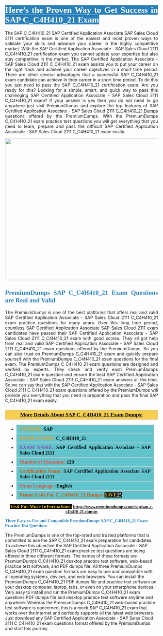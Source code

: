 <h1 style="text-align: justify;"><span style="color:#ffffff;"><span style="font-family:Georgia,serif;"><strong><span style="background-color:#2980b9;">Here’s the Proven Way to Get Success in SAP C_C4H410_21 Exam</span></strong></span></span></h1>

<p style="text-align: justify;">The SAP C_C4H410_21 SAP Certified Application Associate SAP Sales Cloud 2111 certification exam is one of the easiest and most proven ways to validate your skills and advance your career in the highly competitive market. With the SAP Certified Application Associate - SAP Sales Cloud 2111 C_C4H410_21 certification exam you cannot update your expertise but also stay competitive in the market. The SAP Certified Application Associate - SAP Sales Cloud 2111 C_C4H410_21 exam assists you to put your career on the right track and achieve your career objectives in a short time period. There are other several advantages that a successful SAP C_C4H410_21 exam candidate can achieve in their career in a short time period. To do this you just need to pass the SAP C_C4H410_21 certification exam. Are you ready for this? Looking for a simple, smart, and quick way to pass this challenging SAP Certified Application Associate - SAP Sales Cloud 2111 C_C4H410_21 exam? If your answer is yes then you do not need to go anywhere just visit PremiumDumps and explore the top features of SAP Certified Application Associate - SAP Sales Cloud 2111 <a href="https://www.premiumdumps.com/sap/sap-c-c4h410-21-dumps">C_C4H410_21 Dumps</a> questions offered by the PremiumDumps. With the PremiumDumps C_C4H410_21 exam practice test questions you will get everything that you need to learn, prepare and pass the difficult SAP Certified Application Associate - SAP Sales Cloud 2111 C_C4H410_21 exam easily.</p>

<p style="text-align: center;"><a href="https://www.premiumdumps.com/sap/sap-c-c4h410-21-dumps"><img alt="" src="https://i.imgur.com/KJGzbJ2.jpeg" style="width: 700px; height: 465px;" /></a></p>

<h2 style="text-align: justify;"><span style="color:#2980b9;"><span style="font-family:Georgia,serif;"><strong>PremiumDumps SAP C_C4H410_21 Exam Questions are Real and Valid</strong></span></span></h2>

<p style="text-align: justify;">The PremiumDumps is one of the best platforms that offers real and valid SAP Certified Application Associate - SAP Sales Cloud 2111 C_C4H410_21 exam practice questions for many years. Over this long time period, countless SAP Certified Application Associate SAP Sales Cloud 2111 exam candidates have passed their SAP Certified Application Associate - SAP Sales Cloud 2111 C_C4H410_21 exam with good scores. They all got help from real and valid SAP Certified Application Associate - SAP Sales Cloud 2111 C_C4H410_21 exam questions offered by the PremiumDumps. So you can also trust on PremiumDumps C_C4H410_21 exam and quickly prepare yourself with the PremiumDumps C_C4H410_21 exam questions for the final exam. The PremiumDumps C_C4H410_21 exam questions are designed and verified by experts. They check and verify each PremiumDumps C_C4H410_21 exam question and ensure the best SAP Certified Application Associate - SAP Sales Cloud 2111 C_C4H410_21 exam answers all the time. So we can say that with the SAP Certified Application Associate - SAP Sales Cloud 2111 C_C4H410_21 exam questions offered by the PremiumDumps will provide you everything that you need in preparation and pass the final SAP C_C4H410_21 exam easily.</p>

<h3 style="background: #f7ce50; border: 1px solid rgb(204, 204, 204); padding: 5px 10px; text-align: center;"><span style="font-family:Georgia,serif;"><u><u><span style="color:#000000;"><span style="font-size:11pt"><span style="line-height:normal"><b><span style="font-size:13.0pt"><span cambria="">More Details About SAP C_C4H410_21 Exam Dumps:</span></span></b></span></span></span></u></u></span></h3>

<ul>
	<li style="margin:0cm 10pt">
	<div style="background:#61c4cd; border: 1px solid rgb(204, 204, 204); padding: 5px 10px; text-align: justify;"><span style="font-family:Georgia,serif;"><span style="font-size:11pt"><span style="line-height:normal"><b><span style="font-size:12.0pt"><span new="" roman="" times=""><span style="color:#f39c12;">VENDOR:</span> <span style="color:#000000;">SAP</span></span></span></b></span></span></span></div>
	</li>
	<li style="margin:0cm 10pt">
	<div style="background: #61c4cd; border: 1px solid rgb(204, 204, 204); padding: 5px 10px; text-align: justify;"><span style="font-family:Georgia,serif;"><span style="font-size:11pt"><span style="line-height:normal"><b><span style="font-size:12.0pt"><span new="" roman="" times=""><span style="color:#f39c12;">EXAM CCODE:</span> <span style="color:#000000;">C_C4H410_21</span></span></span></b></span></span></span></div>
	</li>
	<li style="margin:0cm 10pt">
	<div style="background: #61c4cd; border: 1px solid rgb(204, 204, 204); padding: 5px 10px; text-align: justify;"><span style="font-family:Georgia,serif;"><span style="font-size:11pt"><span style="line-height:normal"><b><span style="font-size:12.0pt"><span new="" roman="" times=""><span style="color:#8e44ad;">EXAM NAME:</span> <span style="color:#000000;">SAP Certified Application Associate - SAP Sales Cloud 2111</span></span></span></b></span></span></span></div>
	</li>
	<li style="margin:0cm 10pt">
	<div style="background: #61c4cd; border: 1px solid rgb(204, 204, 204); padding: 5px 10px;"><span style="font-family:Georgia,serif;"><span style="font-size:11pt"><span style="line-height:normal"><b><span style="font-size:12.0pt"><span new="" roman="" times=""><span style="color:#e74c3c;">Number of Questions:</span><span style="color:#000000;"><span style="color:#f1c40f;"> </span>120</span></span></span></b></span></span></span></div>
	</li>
	<li style="margin:0cm 10pt">
	<div style="background: #61c4cd; border: 1px solid rgb(204, 204, 204); padding: 5px 10px; text-align: justify;"><span style="font-family:Georgia,serif;"><span style="font-size:11pt"><span style="line-height:normal"><b><span style="font-size:12.0pt"><span new="" roman="" times=""><span style="color:#d35400;">Certification Name:</span> SAP Certified Application Associate SAP Sales Cloud 2111</span></span></b></span></span></span></div>
	</li>
	<li style="margin:0cm 10pt">
	<div style="background: #61c4cd; border: 1px solid rgb(204, 204, 204); padding: 5px 10px; text-align: justify;"><span style="font-family:Georgia,serif;"><span style="font-size:11pt"><span style="line-height:normal"><b><span style="font-size:12.0pt"><span new="" roman="" times=""><span style="color:#e74c3c;">Exam Language:</span> <span style="color:#000000;">English</span></span></span></b></span></span></span></div>
	</li>
	<li style="margin:0cm 10pt">
	<div style="background: #61c4cd; border: 1px solid rgb(204, 204, 204); padding: 5px 10px;"><span style="font-family:Georgia,serif;"><span style="font-size:11pt"><span style="line-height:normal"><b><span style="font-size:12.0pt"><span new="" roman="" times=""><span style="color:#d35400;">Promo Code For C_C4H410_21 Dumps:</span><span style="color:#f1c40f;"> <span style="background-color:#000000;">SAVE</span></span><span style="color:#ffffff;"><span style="background-color:#000000;">25</span></span></span></span></b></span></span></span></div>
	</li>
</ul>

<p style="text-align: center;"><span style="font-family:Georgia,serif;"><strong><span style="font-size:16px;"><span style="color:#f1c40f;"><span style="background-color:#000000;">Visit For More InFormations:</span></span></span> <a href="https://www.premiumdumps.com/sap/sap-c-c4h410-21-dumps">https://www.premiumdumps.com/sap/sap-c-c4h410-21-dumps</a></strong></span></p>

<p><span style="color:#2980b9;"><span style="font-family:Georgia,serif;"><strong><strong><strong>Three Easy-to-Use and Compatible PremiumDumps SAP C_C4H410_21 Exam Practice Test Questions</strong></strong></strong></span></span></p>

<p>The PremiumDumps is one of the top-rated and trusted platforms that is committed to ace the SAP C_C4H410_21 exam preparation for candidates. To achieve this objective the SAP Certified Application Associate - SAP Sales Cloud 2111 C_C4H410_21 exam practice test questions are being offered in three different formats. The names of these formats are PremiumDumps C_C4H410_21 desktop practice test software, web-based practice test software, and PDF dumps file. All three PremiumDumps C_C4H410_21 exam question formats are easy to use and compatible with all operating systems, devices, and web browsers. You can install the PremiumDumps C_C4H410_21 PDF dumps file and practice test software on your desktop computer, laptop, tabs, or even on your smartphone devices. Very easy to install and run the PremiumDumps C_C4H410_21 exam questions PDF dumps file and desktop practice test software anytime and anywhere. Whereas the PremiumDumps C_C4H410_21 web-based practice test software is concerned, this is a mock SAP C_C4H410_21 exam that works over the internet and perfectly supports all the latest web browsers. Just download any SAP Certified Application Associate - SAP Sales Cloud 2111 C_C4H410_21 exam questions format offered by the PremiumDumps and start this journey.</p>
